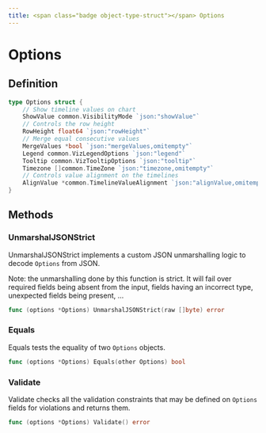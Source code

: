 ```yaml
---
title: <span class="badge object-type-struct"></span> Options
---
```

# <span class="badge object-type-struct"></span> Options

## Definition

```go
type Options struct {
    // Show timeline values on chart
    ShowValue common.VisibilityMode `json:"showValue"`
    // Controls the row height
    RowHeight float64 `json:"rowHeight"`
    // Merge equal consecutive values
    MergeValues *bool `json:"mergeValues,omitempty"`
    Legend common.VizLegendOptions `json:"legend"`
    Tooltip common.VizTooltipOptions `json:"tooltip"`
    Timezone []common.TimeZone `json:"timezone,omitempty"`
    // Controls value alignment on the timelines
    AlignValue *common.TimelineValueAlignment `json:"alignValue,omitempty"`
}
```
## Methods

### <span class="badge object-method"></span> UnmarshalJSONStrict

UnmarshalJSONStrict implements a custom JSON unmarshalling logic to decode `Options` from JSON.

Note: the unmarshalling done by this function is strict. It will fail over required fields being absent from the input, fields having an incorrect type, unexpected fields being present, …

```go
func (options *Options) UnmarshalJSONStrict(raw []byte) error
```

### <span class="badge object-method"></span> Equals

Equals tests the equality of two `Options` objects.

```go
func (options *Options) Equals(other Options) bool
```

### <span class="badge object-method"></span> Validate

Validate checks all the validation constraints that may be defined on `Options` fields for violations and returns them.

```go
func (options *Options) Validate() error
```

